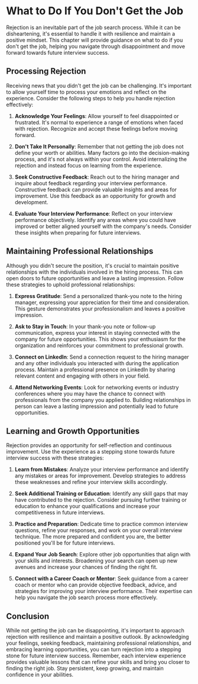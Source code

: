 What to Do If You Don't Get the Job
============================================

Rejection is an inevitable part of the job search process. While it can be disheartening, it's essential to handle it with resilience and maintain a positive mindset. This chapter will provide guidance on what to do if you don't get the job, helping you navigate through disappointment and move forward towards future interview success.

**Processing Rejection**
------------------------

Receiving news that you didn't get the job can be challenging. It's important to allow yourself time to process your emotions and reflect on the experience. Consider the following steps to help you handle rejection effectively:

1. **Acknowledge Your Feelings**: Allow yourself to feel disappointed or frustrated. It's normal to experience a range of emotions when faced with rejection. Recognize and accept these feelings before moving forward.

2. **Don't Take It Personally**: Remember that not getting the job does not define your worth or abilities. Many factors go into the decision-making process, and it's not always within your control. Avoid internalizing the rejection and instead focus on learning from the experience.

3. **Seek Constructive Feedback**: Reach out to the hiring manager and inquire about feedback regarding your interview performance. Constructive feedback can provide valuable insights and areas for improvement. Use this feedback as an opportunity for growth and development.

4. **Evaluate Your Interview Performance**: Reflect on your interview performance objectively. Identify any areas where you could have improved or better aligned yourself with the company's needs. Consider these insights when preparing for future interviews.

**Maintaining Professional Relationships**
------------------------------------------

Although you didn't secure the position, it's crucial to maintain positive relationships with the individuals involved in the hiring process. This can open doors to future opportunities and leave a lasting impression. Follow these strategies to uphold professional relationships:

1. **Express Gratitude**: Send a personalized thank-you note to the hiring manager, expressing your appreciation for their time and consideration. This gesture demonstrates your professionalism and leaves a positive impression.

2. **Ask to Stay in Touch**: In your thank-you note or follow-up communication, express your interest in staying connected with the company for future opportunities. This shows your enthusiasm for the organization and reinforces your commitment to professional growth.

3. **Connect on LinkedIn**: Send a connection request to the hiring manager and any other individuals you interacted with during the application process. Maintain a professional presence on LinkedIn by sharing relevant content and engaging with others in your field.

4. **Attend Networking Events**: Look for networking events or industry conferences where you may have the chance to connect with professionals from the company you applied to. Building relationships in person can leave a lasting impression and potentially lead to future opportunities.

**Learning and Growth Opportunities**
-------------------------------------

Rejection provides an opportunity for self-reflection and continuous improvement. Use the experience as a stepping stone towards future interview success with these strategies:

1. **Learn from Mistakes**: Analyze your interview performance and identify any mistakes or areas for improvement. Develop strategies to address these weaknesses and refine your interview skills accordingly.

2. **Seek Additional Training or Education**: Identify any skill gaps that may have contributed to the rejection. Consider pursuing further training or education to enhance your qualifications and increase your competitiveness in future interviews.

3. **Practice and Preparation**: Dedicate time to practice common interview questions, refine your responses, and work on your overall interview technique. The more prepared and confident you are, the better positioned you'll be for future interviews.

4. **Expand Your Job Search**: Explore other job opportunities that align with your skills and interests. Broadening your search can open up new avenues and increase your chances of finding the right fit.

5. **Connect with a Career Coach or Mentor**: Seek guidance from a career coach or mentor who can provide objective feedback, advice, and strategies for improving your interview performance. Their expertise can help you navigate the job search process more effectively.

**Conclusion**
--------------

While not getting the job can be disappointing, it's important to approach rejection with resilience and maintain a positive outlook. By acknowledging your feelings, seeking feedback, maintaining professional relationships, and embracing learning opportunities, you can turn rejection into a stepping stone for future interview success. Remember, each interview experience provides valuable lessons that can refine your skills and bring you closer to finding the right job. Stay persistent, keep growing, and maintain confidence in your abilities.
